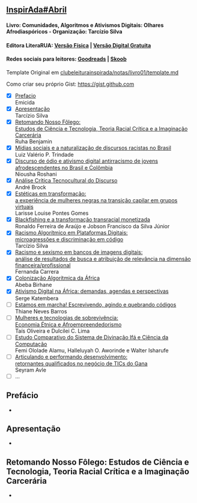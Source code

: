 [link-template]:     https://github.com/inspiradanacomputacao/clubeleiturainspirada/notas/livro01/template.md "template.md"
[livro01-post]:      http://inspiradanacomputacao.com/blog/clube-de-leitura-inspirada-adota-livro-que-aborda-relacao-entre-tecnologia-e-questoes-raciais
[repo-clube]:        https://github.com/inspiradanacomputacao/clubeleiturainspirada

[livro01-compre]:    http://www.literarua.com.br/livro/olhares-afrodiasporicos
[livro01-ebook]:     https://bit.ly/ComunidadesDigitais
[livro01-skoob]:     https://www.skoob.com.br/comunidades-algoritmos-e-ativismos-digitais-1136137ed1139762.html
[livro01-goodreads]: https://www.goodreads.com/book/show/53005858-comunidades-algoritmos-e-ativismos-digitais

## [InspirAda#Abril][livro01-post]
#### Livro: Comunidades, Algoritmos e Ativismos Digitais: Olhares Afrodiaspóricos - Organização: Tarcízio Silva
#### Editora LiteraRUA: [Versão Física][livro01-compre] | [Versão Digital Gratuita][livro01-ebook]
#### Redes sociais para leitores: [Goodreads][livro01-goodreads] | [Skoob][livro01-skoob]

Template Original em [clubeleiturainspirada/notas/livro01/template.md][link-template]

Como criar seu próprio Gist: https://gist.github.com

  - [x] [Prefacio](#pref)  
  Emicida
  - [x] [Apresentação](#apres)  
  Tarcízio Silva
  - [x] [Retomando Nosso Fôlego:  
  Estudos de Ciência e Tecnologia, Teoria Racial Crítica e a Imaginação Carcerária](#cap01)  
  Ruha Benjamin
  - [x] [Mídias sociais e a naturalização de discursos racistas no Brasil](#cap02)  
  Luiz Valério P. Trindade
  - [x] [Discurso de ódio e ativismo digital antirracismo de jovens afrodescendentes no Brasil e Colômbia](#cap03)  
  Niousha Roshani
  - [x] [Análise Crítica Tecnocultural do Discurso](#cap04)  
  André Brock
  - [x] [Estéticas em transformação:  
  a experiência de mulheres negras na transição capilar em grupos virtuais](#cap05)  
  Larisse Louise Pontes Gomes
  - [x] [Blackfishing e a transformação transracial monetizada](#cap05)  
  Ronaldo Ferreira de Araújo e Jobson Francisco da Silva Júnior
  - [x] [Racismo Algorítmico em Plataformas Digitais:  
  microagressões e discriminação em código](#cap06)  
  Tarcízio Silva
  - [x] [Racismo e sexismo em bancos de imagens digitais:  
  análise de resultados de busca e atribuição de relevância na dimensão financeira/profissional](#cap07)  
  Fernanda Carrera
  - [x] [Colonização Algorítmica da África](#cap08)  
  Abeba Birhane
  - [x] [Ativismo Digital na África: demandas, agendas e perspectivas](#cap09)  
  Serge Katembera
  - [ ] [Estamos em marcha! Escrevivendo, agindo e quebrando códigos](#cap10)  
  Thiane Neves Barros
  - [ ] [Mulheres e tecnologias de sobrevivência:  
  Economia Étnica e Afroempreendedorismo](#cap11)  
  Taís Oliveira e Dulcilei C. Lima
  - [ ] [Estudo Comparativo do Sistema de Divinação Ifá e Ciência da Computação](#cap12)  
  Femi Ololade Alamu, Halleluyah O. Aworinde e Walter Isharufe
  - [ ] [Articulando e performando desenvolvimento:  
  retornantes qualificados no negócio de TICs do Gana](#cap13)  
  Seyram Avle
  - [ ] ...

## <a name="pref"></a> Prefácio

  - 

## <a name="apres"></a> Apresentação

  - 

## <a name="cap01"></a> Retomando Nosso Fôlego: Estudos de Ciência e Tecnologia, Teoria Racial Crítica e a Imaginação Carcerária

  - 
